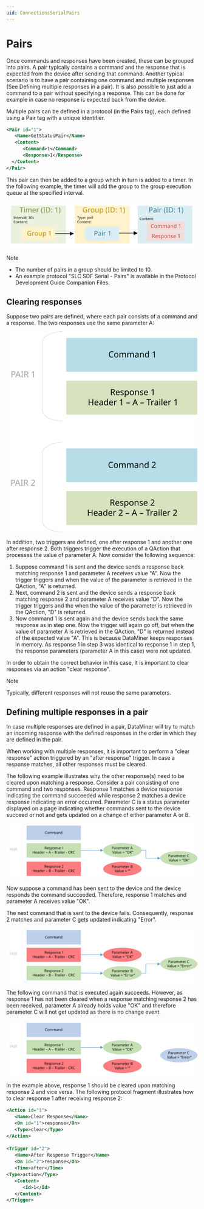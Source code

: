 ```yaml
---
uid: ConnectionsSerialPairs
---
```


# Pairs

Once commands and responses have been created, these can be grouped into pairs. A pair typically contains a command and the response that is expected from the device after sending that command. Another typical scenario is to have a pair containing one command and multiple responses (See Defining multiple responses in a pair). It is also possible to just add a command to a pair without specifying a response. This can be done for example in case no response is expected back from the device.

Multiple pairs can be defined in a protocol (in the Pairs tag), each defined using a Pair tag with a unique identifier.

```xml
<Pair id="1">
   <Name>GetStatusPair</Name>
   <Content>
      <Command>1</Command>
      <Response>1</Response>
  </Content>
</Pair>
```

This pair can then be added to a group which in turn is added to a timer. In the following example, the timer will add the group to the group execution queue at the specified interval.

![alt text](../../images/Connection_Types_-_Pairs_Building_Blocks.svg "Timer executing a pair")

> [!NOTE]
>
> - The number of pairs in a group should be limited to 10.
> - An example protocol "SLC SDF Serial - Pairs" is available in the Protocol Development Guide Companion Files.

## Clearing responses

Suppose two pairs are defined, where each pair consists of a command and a response. The two responses use the same parameter A:

![alt text](../../images/two_responses_using_same_parameter.svg "Two responses using the same parameter")

In addition, two triggers are defined, one after response 1 and another one after response 2. Both triggers trigger the execution of a QAction that processes the value of parameter A. Now consider the following sequence:

1. Suppose command 1 is sent and the device sends a response back matching response 1 and parameter A receives value "A". Now the trigger triggers and when the value of the parameter is retrieved in the QAction, "A" is returned.
1. Next, command 2 is sent and the device sends a response back matching response 2 and parameter A receives value "D". Now the trigger triggers and the when the value of the parameter is retrieved in the QAction, "D" is returned.
1. Now command 1 is sent again and the device sends back the same response as in step one. Now the trigger will again go off, but when the value of parameter A is retrieved in the QAction, "D" is returned instead of the expected value "A". This is because DataMiner keeps responses in memory. As response 1 in step 3 was identical to response 1 in step 1, the response parameters (parameter A in this case) were not updated.

In order to obtain the correct behavior in this case, it is important to clear responses via an action "clear response".

> [!NOTE]
> Typically, different responses will not reuse the same parameters.

## Defining multiple responses in a pair

In case multiple responses are defined in a pair, DataMiner will try to match an incoming response with the defined responses in the order in which they are defined in the pair.

When working with multiple responses, it is important to perform a "clear response" action triggered by an "after response" trigger. In case a response matches, all other responses must be cleared.

The following example illustrates why the other response(s) need to be cleared upon matching a response. Consider a pair consisting of one command and two responses. Response 1 matches a device response indicating the command succeeded while response 2 matches a device response indicating an error occurred. Parameter C is a status parameter displayed on a page indicating whether commands sent to the device succeed or not and gets updated on a change of either parameter A or B.

![alt text](../../images/Pair_with_two_responses_1.svg "Pair with two responses, response 1 matches")

Now suppose a command has been sent to the device and the device responds the command succeeded. Therefore, response 1 matches and parameter A receives value "OK".

The next command that is sent to the device fails. Consequently, response 2 matches and parameter C gets updated indicating "Error".

![alt text](../../images/Pair_with_two_responses_2.svg "Pair with two responses, response 2 matches")

The following command that is executed again succeeds. However, as response 1 has not been cleared when a response matching response 2 has been received, parameter A already holds value "OK" and therefore parameter C will not get updated as there is no change event.

![alt text](../../images/Pair_with_two_responses_3.svg "Pair with two responses, response 1 matches again")

In the example above, response 1 should be cleared upon matching response 2 and vice versa. The following protocol fragment illustrates how to clear response 1 after receiving response 2:

```xml
<Action id="1">
   <Name>Clear Response</Name>
   <On id="1">response</On>
   <Type>clear</Type>
</Action>

<Trigger id="2">
   <Name>After Response Trigger</Name>
   <On id="2">response</On>
   <Time>after</Time>
<Type>action</Type>
   <Content>
      <Id>1</Id>
   </Content>
</Trigger>
```
